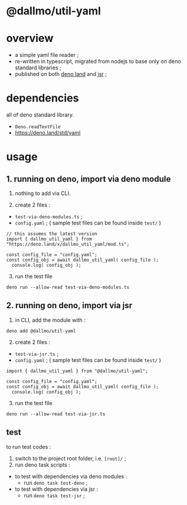 # @dallmo/util-yaml

# overview

- a simple yaml file reader ; 
- re-written in typescript, migrated from nodejs to base only on deno standard libraries ; 
- published on both [deno land][link-1] and [jsr][link-2] ; 

# dependencies

all of deno standard library.

- `Deno.readTextFile`
- https://deno.land/std/yaml


# usage

## 1. running on deno, import via deno module

1. nothing to add via CLI.

2. create 2 files :
-  `test-via-deno-modules.ts` ; 
-  `config.yaml` ; ( sample test files can be found inside `test/` )

```
// this assumes the latest version
import { dallmo_util_yaml } from "https://deno.land/x/dallmo_util_yaml/mod.ts";

const config_file = "config.yaml";
const config_obj = await dallmo_util_yaml( config_file );
  console.log( config_obj );
```

3. run the test file
```
deno run --allow-read test-via-deno-modules.ts
```

## 2. running on deno, import via jsr

1. in CLI, add the module with :
```
deno add @dallmo/util-yaml
```

2. create 2 files :
-  `test-via-jsr.ts` ; 
-  `config.yaml` ; ( sample test files can be found inside `test/` )

```
import { dallmo_util_yaml } from "@dallmo/util-yaml";

const config_file = "config.yaml";
const config_obj = await dallmo_util_yaml( config_file );
  console.log( config_obj );
```

3. run the test file
```
deno run --allow-read test-via-jsr.ts
```


## test
to run test codes : 

1. switch to the project root folder, i.e. `[root]/` ;
2. run deno task scripts :
- to test with dependencies via deno modules : 
  - run `deno task test-deno` ;
- to test with dependencies via jsr : 
  - run `deno task test-jsr` ; 


[comments]: --------------------------------------------------
[link-1]: https://deno.land/x/dallmo_util_yaml
[link-2]: https://jsr.io/@dallmo/util-yaml


